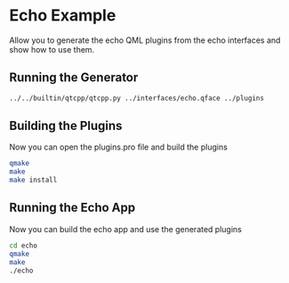 # Echo Example

Allow you to generate the echo QML plugins from the echo interfaces and show how to use them.

## Running the Generator
```sh
../../builtin/qtcpp/qtcpp.py ../interfaces/echo.qface ../plugins
```

## Building the Plugins
Now you can open the plugins.pro file and build the plugins

```sh
qmake
make
make install
```

## Running the Echo App

Now you can build the echo app and use the generated plugins

```sh
cd echo
qmake
make
./echo
```


